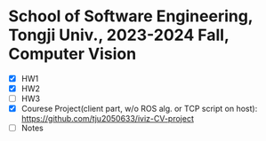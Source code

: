 # School of Software Engineering, Tongji Univ., 2023-2024 Fall, Computer Vision

- [x] HW1
- [x] HW2
- [ ] HW3
- [x] Courese Project(client part, w/o ROS alg. or TCP script on host): https://github.com/tju2050633/iviz-CV-project
- [ ] Notes